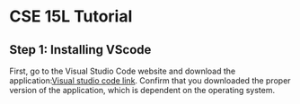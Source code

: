 # CSE 15L Tutorial
## Step 1: Installing VScode

First, go to the Visual Studio Code website and download the application:[Visual studio code link](https://code.visualstudio.com/).
Confirm that you downloaded the proper version of the application, which is dependent on the operating system.



